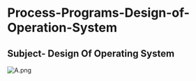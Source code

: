# Process-Programs-Design-of-Operation-System

## Subject- Design Of Operating System

![A.png](https://www.section.io/engineering-education/fork-in-c-programming-language/ProcessState.jpg)
